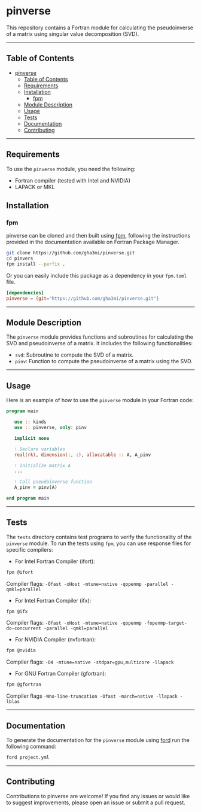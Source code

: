 # pinverse
This repository contains a Fortran module for calculating the pseudoinverse of a matrix using singular value decomposition (SVD).

-----


## Table of Contents

- [pinverse](#pinverse)
  - [Table of Contents](#table-of-contents)
  - [Requirements](#requirements)
  - [Installation](#installation)
    - [fpm](#fpm)
  - [Module Description](#module-description)
  - [Usage](#usage)
  - [Tests](#tests)
  - [Documentation](#documentation)
  - [Contributing](#contributing)
-----
## Requirements
To use the `pinverse` module, you need the following:

- Fortran compiler (tested with Intel and NVIDIA)
- LAPACK or MKL

## Installation

### fpm
pinverse can be cloned and then built using [fpm](https://github.com/fortran-lang/fpm), following the instructions provided in the documentation available on Fortran Package Manager.

```bash
git clone https://github.com/gha3mi/pinverse.git
cd pinvers
fpm install --perfix .
```

Or you can easily include this package as a dependency in your `fpm.toml` file.

```toml
[dependencies]
pinverse = {git="https://github.com/gha3mi/pinverse.git"}
```

-----
## Module Description

The `pinverse` module provides functions and subroutines for calculating the SVD and pseudoinverse of a matrix. It includes the following functionalities:

- `svd`: Subroutine to compute the SVD of a matrix.
- `pinv`: Function to compute the pseudoinverse of a matrix using the SVD.
-----

## Usage
Here is an example of how to use the `pinverse` module in your Fortran code:
```fortran
program main

   use :: kinds
   use :: pinverse, only: pinv

   implicit none

   ! Declare variables
   real(rk), dimension(:, :), allocatable :: A, A_pinv

   ! Initialize matrix A
   ...

   ! Call pseudoinverse function
   A_pinv = pinv(A)

end program main
```
-----

## Tests

The `tests` directory contains test programs to verify the functionality of the `pinverse` module. To run the tests using `fpm`, you can use response files for specific compilers:

- For Intel Fortran Compiler (ifort):
```bash
fpm @ifort
```
Compiler flags: ```-Ofast -xHost -mtune=native -qopenmp -parallel -qmkl=parallel```

- For Intel Fortran Compiler (ifx):
```bash
fpm @ifx
```
Compiler flags: ```-Ofast -xHost -mtune=native -qopenmp -fopenmp-target-do-concurrent -parallel -qmkl=parallel```

- For NVIDIA Compiler (nvfortran):
```bash
fpm @nvidia
```
Compiler flags: ```-O4 -mtune=native -stdpar=gpu,multicore -llapack```

- For GNU Fortran Compiler (gfortran):
```bash
fpm @gfortran
```
Compiler flags ```-Wno-line-truncation -Ofast -march=native -llapack -lblas```

-----

## Documentation
To generate the documentation for the `pinverse` module using [ford](https://github.com/Fortran-FOSS-Programmers/ford) run the following command:
```bash
ford project.yml
```

-----

## Contributing

Contributions to pinverse are welcome! If you find any issues or would like to suggest improvements, please open an issue or submit a pull request.
